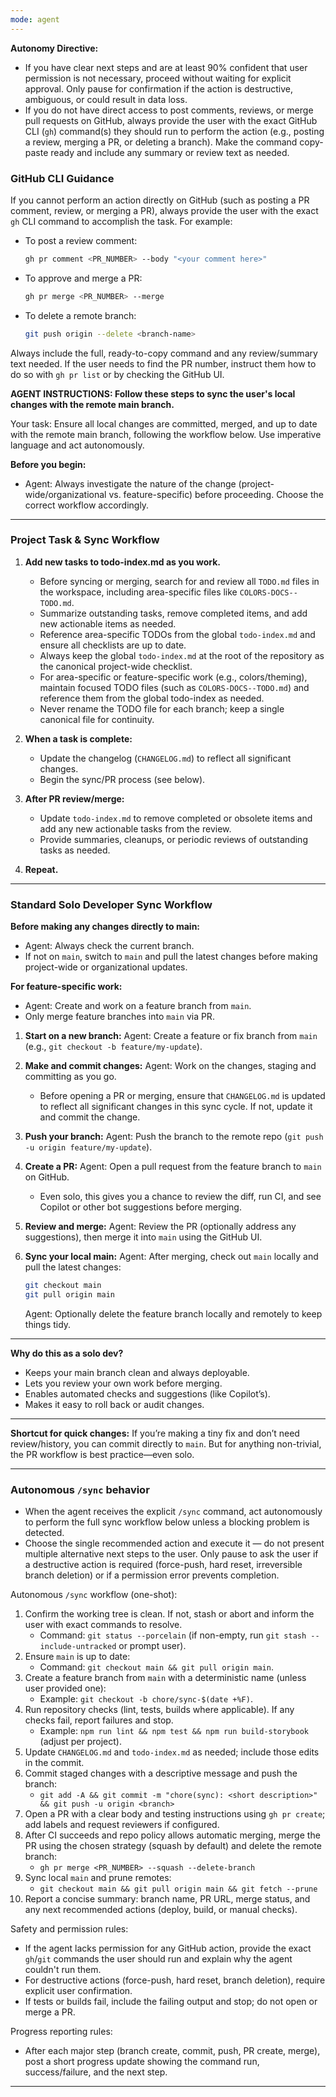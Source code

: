 ```yaml
---
mode: agent
---
```




**Autonomy Directive:**
- If you have clear next steps and are at least 90% confident that user permission is not necessary, proceed without waiting for explicit approval. Only pause for confirmation if the action is destructive, ambiguous, or could result in data loss.
- If you do not have direct access to post comments, reviews, or merge pull requests on GitHub, always provide the user with the exact GitHub CLI (`gh`) command(s) they should run to perform the action (e.g., posting a review, merging a PR, or deleting a branch). Make the command copy-paste ready and include any summary or review text as needed.
### GitHub CLI Guidance

If you cannot perform an action directly on GitHub (such as posting a PR comment, review, or merging a PR), always provide the user with the exact `gh` CLI command to accomplish the task. For example:

- To post a review comment:
   ```sh
   gh pr comment <PR_NUMBER> --body "<your comment here>"
   ```
- To approve and merge a PR:
   ```sh
   gh pr merge <PR_NUMBER> --merge
   ```
- To delete a remote branch:
   ```sh
   git push origin --delete <branch-name>
   ```

Always include the full, ready-to-copy command and any review/summary text needed. If the user needs to find the PR number, instruct them how to do so with `gh pr list` or by checking the GitHub UI.


**AGENT INSTRUCTIONS: Follow these steps to sync the user's local changes with the remote main branch.**

Your task: Ensure all local changes are committed, merged, and up to date with the remote main branch, following the workflow below. Use imperative language and act autonomously.

**Before you begin:**
- Agent: Always investigate the nature of the change (project-wide/organizational vs. feature-specific) before proceeding. Choose the correct workflow accordingly.

---



### Project Task & Sync Workflow

1. **Add new tasks to todo-index.md as you work.**
   - Before syncing or merging, search for and review all `TODO.md` files in the workspace, including area-specific files like `COLORS-DOCS--TODO.md`.
   - Summarize outstanding tasks, remove completed items, and add new actionable items as needed.
   - Reference area-specific TODOs from the global `todo-index.md` and ensure all checklists are up to date.
   - Always keep the global `todo-index.md` at the root of the repository as the canonical project-wide checklist.
   - For area-specific or feature-specific work (e.g., colors/theming), maintain focused TODO files (such as `COLORS-DOCS--TODO.md`) and reference them from the global todo-index as needed.
   - Never rename the TODO file for each branch; keep a single canonical file for continuity.

2. **When a task is complete:**
   - Update the changelog (`CHANGELOG.md`) to reflect all significant changes.
   - Begin the sync/PR process (see below).

3. **After PR review/merge:**
   - Update `todo-index.md` to remove completed or obsolete items and add any new actionable tasks from the review.
   - Provide summaries, cleanups, or periodic reviews of outstanding tasks as needed.

4. **Repeat.**

---

### Standard Solo Developer Sync Workflow


**Before making any changes directly to main:**
- Agent: Always check the current branch.
- If not on `main`, switch to `main` and pull the latest changes before making project-wide or organizational updates.

**For feature-specific work:**
- Agent: Create and work on a feature branch from `main`.
- Only merge feature branches into `main` via PR.


1. **Start on a new branch:**
   Agent: Create a feature or fix branch from `main` (e.g., `git checkout -b feature/my-update`).

2. **Make and commit changes:**
   Agent: Work on the changes, staging and committing as you go.
   - Before opening a PR or merging, ensure that `CHANGELOG.md` is updated to reflect all significant changes in this sync cycle. If not, update it and commit the change.

3. **Push your branch:**
   Agent: Push the branch to the remote repo (`git push -u origin feature/my-update`).

4. **Create a PR:**
   Agent: Open a pull request from the feature branch to `main` on GitHub.
   - Even solo, this gives you a chance to review the diff, run CI, and see Copilot or other bot suggestions before merging.

5. **Review and merge:**
   Agent: Review the PR (optionally address any suggestions), then merge it into `main` using the GitHub UI.

6. **Sync your local main:**
   Agent: After merging, check out `main` locally and pull the latest changes:
   ```sh
   git checkout main
   git pull origin main
   ```

   Agent: Optionally delete the feature branch locally and remotely to keep things tidy.

---
**Why do this as a solo dev?**
- Keeps your main branch clean and always deployable.
- Lets you review your own work before merging.
- Enables automated checks and suggestions (like Copilot’s).
- Makes it easy to roll back or audit changes.

---

**Shortcut for quick changes:**
If you’re making a tiny fix and don’t need review/history, you can commit directly to `main`. But for anything non-trivial, the PR workflow is best practice—even solo.

---

### Autonomous `/sync` behavior

- When the agent receives the explicit `/sync` command, act autonomously to perform the full sync workflow below unless a blocking problem is detected.
- Choose the single recommended action and execute it — do not present multiple alternative next steps to the user. Only pause to ask the user if a destructive action is required (force-push, hard reset, irreversible branch deletion) or if a permission error prevents completion.

Autonomous `/sync` workflow (one-shot):
1. Confirm the working tree is clean. If not, stash or abort and inform the user with exact commands to resolve.
   - Command: `git status --porcelain` (if non-empty, run `git stash --include-untracked` or prompt user).
2. Ensure `main` is up to date:
   - Command: `git checkout main && git pull origin main`.
3. Create a feature branch from `main` with a deterministic name (unless user provided one):
   - Example: `git checkout -b chore/sync-$(date +%F)`.
4. Run repository checks (lint, tests, builds where applicable). If any checks fail, report failures and stop.
   - Example: `npm run lint && npm test && npm run build-storybook` (adjust per project).
5. Update `CHANGELOG.md` and `todo-index.md` as needed; include those edits in the commit.
6. Commit staged changes with a descriptive message and push the branch:
   - `git add -A && git commit -m "chore(sync): <short description>" && git push -u origin <branch>`
7. Open a PR with a clear body and testing instructions using `gh pr create`; add labels and request reviewers if configured.
8. After CI succeeds and repo policy allows automatic merging, merge the PR using the chosen strategy (squash by default) and delete the remote branch:
   - `gh pr merge <PR_NUMBER> --squash --delete-branch`
9. Sync local `main` and prune remotes:
   - `git checkout main && git pull origin main && git fetch --prune`
10. Report a concise summary: branch name, PR URL, merge status, and any next recommended actions (deploy, build, or manual checks).

Safety and permission rules:
- If the agent lacks permission for any GitHub action, provide the exact `gh`/`git` commands the user should run and explain why the agent couldn't run them.
- For destructive actions (force-push, hard reset, branch deletion), require explicit user confirmation.
- If tests or builds fail, include the failing output and stop; do not open or merge a PR.

Progress reporting rules:
- After each major step (branch create, commit, push, PR create, merge), post a short progress update showing the command run, success/failure, and the next step.

---

